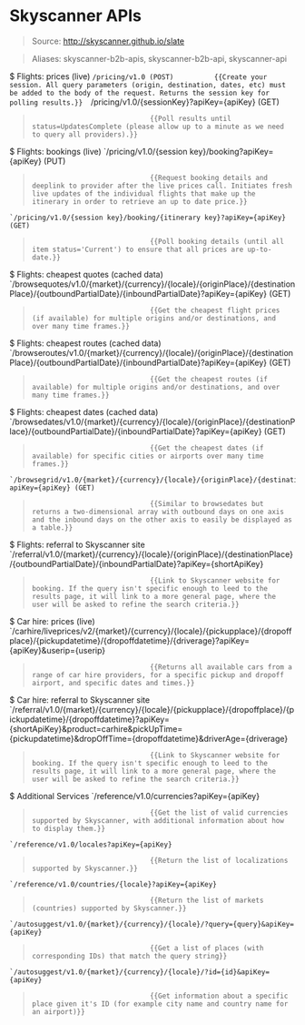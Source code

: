 # Skyscanner APIs

> Source: http://skyscanner.github.io/slate

> Aliases: skyscanner-b2b-apis, skyscanner-b2b-api, skyscanner-api

$ Flights: prices (live)
    `/pricing/v1.0 (POST)          {{Create your session. All query parameters (origin, destination, dates, etc) must be added to the body of the request. Returns the session key for polling results.}} 
    `/pricing/v1.0/{sessionKey}?apiKey={apiKey} (GET)
>                                  {{Poll results until status=UpdatesComplete (please allow up to a minute as we need to query all providers).}} 

$ Flights: bookings (live)
    `/pricing/v1.0/{session key}/booking?apiKey={apiKey} (PUT)
>                                  {{Request booking details and deeplink to provider after the live prices call. Initiates fresh live updates of the individual flights that make up the itinerary in order to retrieve an up to date price.}} 
    `/pricing/v1.0/{session key}/booking/{itinerary key}?apiKey={apiKey} (GET)
>                                  {{Poll booking details (until all item status='Current') to ensure that all prices are up-to-date.}} 

$ Flights: cheapest quotes (cached data)
    `/browsequotes/v1.0/{market}/{currency}/{locale}/{originPlace}/{destinationPlace}/{outboundPartialDate}/{inboundPartialDate}?apiKey={apiKey} (GET)
>                                  {{Get the cheapest flight prices (if available) for multiple origins and/or destinations, and over many time frames.}} 

$ Flights: cheapest routes (cached data)
    `/browseroutes/v1.0/{market}/{currency}/{locale}/{originPlace}/{destinationPlace}/{outboundPartialDate}/{inboundPartialDate}?apiKey={apiKey} (GET)
>                                  {{Get the cheapest routes (if available) for multiple origins and/or destinations, and over many time frames.}} 

$ Flights: cheapest dates (cached data)
    `/browsedates/v1.0/{market}/{currency}/{locale}/{originPlace}/{destinationPlace}/{outboundPartialDate}/{inboundPartialDate}?apiKey={apiKey} (GET)
>                                  {{Get the cheapest dates (if available) for specific cities or airports over many time frames.}} 
    `/browsegrid/v1.0/{market}/{currency}/{locale}/{originPlace}/{destinationPlace}/{outboundPartialDate}/{inboundPartialDate}?apiKey={apiKey} (GET)
>                                  {{Similar to browsedates but returns a two-dimensional array with outbound days on one axis and the inbound days on the other axis to easily be displayed as a table.}} 

$ Flights: referral to Skyscanner site
    `/referral/v1.0/{market}/{currency}/{locale}/{originPlace}/{destinationPlace}/{outboundPartialDate}/{inboundPartialDate}?apiKey={shortApiKey}
>                                  {{Link to Skyscanner website for booking. If the query isn't specific enough to leed to the results page, it will link to a more general page, where the user will be asked to refine the search criteria.}} 

$ Car hire: prices (live)
    `/carhire/liveprices/v2/{market}/{currency}/{locale}/{pickupplace}/{dropoffplace}/{pickupdatetime}/{dropoffdatetime}/{driverage}?apiKey={apiKey}&userip={userip}
>                                  {{Returns all available cars from a range of car hire providers, for a specific pickup and dropoff airport, and specific dates and times.}} 

$ Car hire: referral to Skyscanner site
    `/referral/v1.0/{market}/{currency}/{locale}/{pickupplace}/{dropoffplace}/{pickupdatetime}/{dropoffdatetime}?apiKey={shortApiKey}&product=carhire&pickUpTime={pickupdatetime}&dropOffTime={dropoffdatetime}&driverAge={driverage}
>                                  {{Link to Skyscanner website for booking. If the query isn't specific enough to leed to the results page, it will link to a more general page, where the user will be asked to refine the search criteria.}} 

$ Additional Services
    `/reference/v1.0/currencies?apiKey={apiKey}
>                                  {{Get the list of valid currencies supported by Skyscanner, with additional information about how to display them.}} 
    `/reference/v1.0/locales?apiKey={apiKey}
>                                  {{Return the list of localizations supported by Skyscanner.}} 
    `/reference/v1.0/countries/{locale}?apiKey={apiKey}
>                                  {{Return the list of markets (countries) supported by Skyscanner.}} 
    `/autosuggest/v1.0/{market}/{currency}/{locale}/?query={query}&apiKey={apiKey}
>                                  {{Get a list of places (with corresponding IDs) that match the query string}} 
    `/autosuggest/v1.0/{market}/{currency}/{locale}/?id={id}&apiKey={apiKey}
>                                  {{Get information about a specific place given it's ID (for example city name and country name for an airport)}} 

